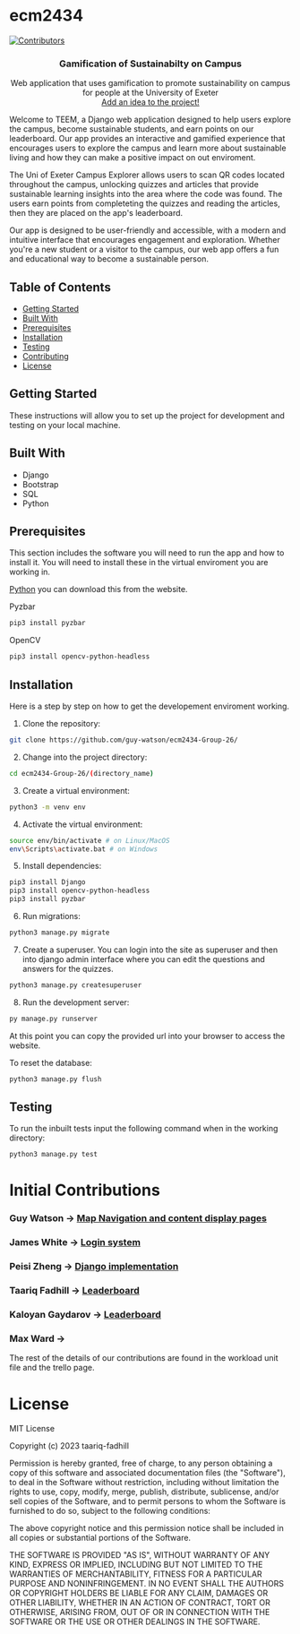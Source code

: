 # ecm2434
[![Contributors][contributors-shield]][contributors-url]


<h3 align="center">Gamification of Sustainabilty on Campus</h3>

  <p align="center">
     Web application that uses gamification to
     promote sustainability on campus for people at the University of Exeter
    <br />
    <a href="https://github.com/guy-watson/ecm2434/blob/main/ideas.md">Add an idea to the project!</a>
  </p>

Welcome to TEEM, a Django web application designed to help users explore the campus, become sustainable students, and earn points on our leaderboard. Our app provides an interactive and gamified experience that encourages users to explore the campus and learn more about sustainable living and how they can make a positive impact on out enviroment.

The Uni of Exeter Campus Explorer allows users to scan QR codes located throughout the campus, unlocking quizzes and articles that provide sustainable learning insights into the area where the code was found. The users earn points from completeting the quizzes and reading the articles, then they are placed on the app's leaderboard.

Our app is designed to be user-friendly and accessible, with a modern and intuitive interface that encourages engagement and exploration. Whether you're a new student or a visitor to the campus, our web app offers a fun and educational way to become a sustainable person.

## Table of Contents
- [Getting Started](#start)
- [Built With](#build)
- [Prerequisites](#preq)
- [Installation](#installation)
- [Testing](#test)
- [Contributing](#contributing)
- [License](#license)


## Getting Started <a name="start"></a>
These instructions will allow you to set up the project for development and testing on your local machine.

## Built With <a name="build"></a>
- Django
- Bootstrap
- SQL
- Python

## Prerequisites <a name="preq"></a>
This section includes the software you will need to run the app and how to install it. You will need to install these in the virtual enviroment you are working in.

[Python](https://www.python.org/) you can download this from the website.

Pyzbar
```bash
pip3 install pyzbar
```
OpenCV
```bash
pip3 install opencv-python-headless
```
## Installation <a name="installation"></a>
Here is a step by step on how to get the developement enviroment working.


1. Clone the repository:
```bash
git clone https://github.com/guy-watson/ecm2434-Group-26/
```

2. Change into the project directory:
```bash
cd ecm2434-Group-26/(directory_name)
```

3. Create a virtual environment:
```bash
python3 -m venv env
```

4. Activate the virtual environment:
```bash
source env/bin/activate # on Linux/MacOS
env\Scripts\activate.bat # on Windows
```

5. Install dependencies:
```bash
pip3 install Django
pip3 install opencv-python-headless
pip3 install pyzbar
```

6. Run migrations:
```bash
python3 manage.py migrate
```

7. Create a superuser. You can login into the site as superuser and then into django admin interface where you can edit the questions and answers for the quizzes.
```bash
python3 manage.py createsuperuser
```

8. Run the development server:
```bash
py manage.py runserver
```
At this point you can copy the provided url into your browser to access the website.

To reset the database:
```bash
python3 manage.py flush
```

## Testing <a name="test"></a>
To run the inbuilt tests input the following command when in the working directory:
```bash
python3 manage.py test
```




 # Initial Contributions <a name="contributing"></a>
 ### Guy Watson -> <a href="https://github.com/guy-watson/ecm2434/blob/main/ecm2434/html">Map Navigation and content display pages</a>
 ### James White -> <a href="https://github.com/guy-watson/ecm2434/blob/main/create:login">Login system</a>
 ### Peisi Zheng -> <a href="https://github.com/guy-watson/ecm2434/">Django implementation</a>
 ### Taariq Fadhill -> <a href="https://github.com/guy-watson/ecm2434/blob/main/ecm2434/leaderboard">Leaderboard</a>
 ### Kaloyan Gaydarov -> <a href="https://github.com/guy-watson/ecm2434/blob/main/ecm2434/leaderboard">Leaderboard</a>
 ### Max Ward -> <a href="https://github.com/guy-watson/ecm2434/blob/main/ideas.md"></a>

 The rest of the details of our contributions are found in the workload unit file and the trello page.

# License<a name="license"></a>
  MIT License

Copyright (c) 2023 taariq-fadhill

Permission is hereby granted, free of charge, to any person obtaining a copy
of this software and associated documentation files (the "Software"), to deal
in the Software without restriction, including without limitation the rights
to use, copy, modify, merge, publish, distribute, sublicense, and/or sell
copies of the Software, and to permit persons to whom the Software is
furnished to do so, subject to the following conditions:

The above copyright notice and this permission notice shall be included in all
copies or substantial portions of the Software.

THE SOFTWARE IS PROVIDED "AS IS", WITHOUT WARRANTY OF ANY KIND, EXPRESS OR
IMPLIED, INCLUDING BUT NOT LIMITED TO THE WARRANTIES OF MERCHANTABILITY,
FITNESS FOR A PARTICULAR PURPOSE AND NONINFRINGEMENT. IN NO EVENT SHALL THE
AUTHORS OR COPYRIGHT HOLDERS BE LIABLE FOR ANY CLAIM, DAMAGES OR OTHER
LIABILITY, WHETHER IN AN ACTION OF CONTRACT, TORT OR OTHERWISE, ARISING FROM,
OUT OF OR IN CONNECTION WITH THE SOFTWARE OR THE USE OR OTHER DEALINGS IN THE
SOFTWARE.

[contributors-shield]: https://img.shields.io/github/contributors/guy-watson/ecm2434.svg?style=for-the-badge
[contributors-url]: https://github.com/guy-watson/ecm2434/graphs/contributors
